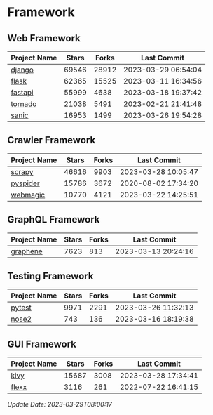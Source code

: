 # Framework

## Web Framework
| Project Name | Stars | Forks | Last Commit |
| ------------ | ----- | ----- | ----------- |
| [django](https://github.com/django/django) | 69546 | 28912 | 2023-03-29 06:54:04 |
| [flask](https://github.com/pallets/flask) | 62365 | 15525 | 2023-03-11 16:34:56 |
| [fastapi](https://github.com/tiangolo/fastapi) | 55999 | 4638 | 2023-03-18 19:37:42 |
| [tornado](https://github.com/tornadoweb/tornado) | 21038 | 5491 | 2023-02-21 21:41:48 |
| [sanic](https://github.com/sanic-org/sanic) | 16953 | 1499 | 2023-03-26 19:54:28 |

## Crawler Framework
| Project Name | Stars | Forks | Last Commit |
| ------------ | ----- | ----- | ----------- |
| [scrapy](https://github.com/scrapy/scrapy) | 46616 | 9903 | 2023-03-28 10:05:47 |
| [pyspider](https://github.com/binux/pyspider) | 15786 | 3672 | 2020-08-02 17:34:20 |
| [webmagic](https://github.com/code4craft/webmagic) | 10770 | 4121 | 2023-03-22 14:25:51 |

## GraphQL Framework
| Project Name | Stars | Forks | Last Commit |
| ------------ | ----- | ----- | ----------- |
| [graphene](https://github.com/graphql-python/graphene) | 7623 | 813 | 2023-03-13 20:24:16 |

## Testing Framework
| Project Name | Stars | Forks | Last Commit |
| ------------ | ----- | ----- | ----------- |
| [pytest](https://github.com/pytest-dev/pytest) | 9971 | 2291 | 2023-03-26 11:32:13 |
| [nose2](https://github.com/nose-devs/nose2) | 743 | 136 | 2023-03-16 18:19:38 |

## GUI Framework
| Project Name | Stars | Forks | Last Commit |
| ------------ | ----- | ----- | ----------- |
| [kivy](https://github.com/kivy/kivy) | 15687 | 3008 | 2023-03-28 17:34:41 |
| [flexx](https://github.com/flexxui/flexx) | 3116 | 261 | 2022-07-22 16:41:15 |

*Update Date: 2023-03-29T08:00:17*